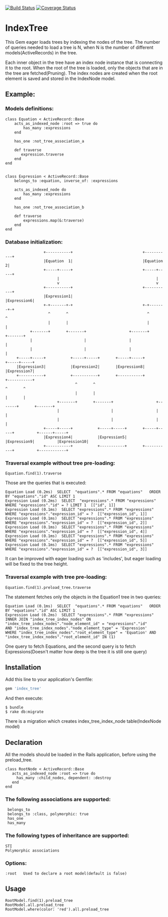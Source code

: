 [![Build Status](https://secure.travis-ci.org//Natural-Intelligence/index_tree.svg?branch=master)](https://travis-ci.org/Natural-Intelligence/index\_tree)
[![Coverage Status](https://coveralls.io/repos/AlexStanovsky/index_tree/badge.png?branch=master)](https://coveralls.io/r/AlexStanovsky/index_tree?branch=master)
# IndexTree

This Gem eager loads trees by indexing the nodes of the tree. The number of queries needed to load a tree is N, 
when N is the number of different models(ActiveRecords) in the tree.

Each inner object in the tree have an index node instance that is connecting it to the root.
When the root of the tree is loaded, only the objects that are in the tree are fetched(Pruning).
The index nodes are created when the root element is saved and stored in the IndexNode model.

## Example:
### Models definitions:
    class Equation < ActiveRecord::Base
        acts_as_indexed_node :root => true do
            has_many :expressions
        end
      
        has_one :not_tree_association_a
        
        def traverse
           expression.traverse
        end        
    end
    
    
    class Expression < ActiveRecord::Base
        belongs_to :equation, inverse_of: :expressions
        
        acts_as_indexed_node do
            has_many :expressions
        end
        
        has_one :not_tree_association_b
        
        def traverse
            expressions.map(&:traverse)
        end
    end
    
### Database initialization: 
        
                     +-----------+                               +-----------+
                     |Equation  1|                               |Equation  2|
                     +-----+-----+                               +-----+-----+
                           |                                           |
                           v                                           v
                     +-----------+                               +-----------+
                     |Expression1|                               |Expression6|
                     +-+-------+-+                               +-+-------+-+
                       ^       ^                                   ^       ^
                       |       |                                   |       |
               +-------+       +-------+                   +-------+       +-------+
               |                       |                   |                       |
               |                       |                   |                       |
         +-----+-----+           +-----+-----+       +-----+-----+           +-----+-----+
         |Expression3|           |Expression2|       |Expression8|           |Expression7|
         +-----------+           +-----------+       +-----------+           +-----------+
                                   ^       ^                                   ^       ^
                                   |       |                                   |       |
                           +-------+       +-------+                   +-------+       +-------+
                           |                       |                   |                       |
                           |                       |                   |                       |
                     +-----+-----+           +-----+-----+       +-----+-----+          +------+-----+
                     |Expression4|           |Expression5|       |Expression9|          |Expression10|
                     +-----------+           +-----------+       +-----------+          +------------+                       
    
### Traversal example without tree pre-loading:
   
    Equation.find(1).traverse
    
Those are the queries that is executed:

    Equation Load (0.2ms)  SELECT  "equations".* FROM "equations"   ORDER BY "equations"."id" ASC LIMIT 1
    Expression Load (0.2ms)  SELECT  "expressions".* FROM "expressions"  WHERE "expressions"."id" = ? LIMIT 1  [["id", 1]]
    Expression Load (0.1ms)  SELECT "expressions".* FROM "expressions"  WHERE "expressions"."expression_id" = ?  [["expression_id", 1]]
    Expression Load (0.1ms)  SELECT "expressions".* FROM "expressions"  WHERE "expressions"."expression_id" = ?  [["expression_id", 2]]
    Expression Load (0.1ms)  SELECT "expressions".* FROM "expressions"  WHERE "expressions"."expression_id" = ?  [["expression_id", 4]]
    Expression Load (0.1ms)  SELECT "expressions".* FROM "expressions"  WHERE "expressions"."expression_id" = ?  [["expression_id", 5]]
    Expression Load (0.1ms)  SELECT "expressions".* FROM "expressions"  WHERE "expressions"."expression_id" = ?  [["expression_id", 3]]

It can be improved with eager loading such as 'includes', but eager loading will be fixed to the tree height.

### Traversal example with tree pre-loading:
            
    Equation.find(1).preload_tree.traverse

The statement fetches only the objects in the Equation1 tree in two queries:    
       
    Equation Load (0.1ms)  SELECT  "equations".* FROM "equations"   ORDER BY "equations"."id" ASC LIMIT 1
    Expression Load (0.2ms)  SELECT "expressions".* FROM "expressions" 
    INNER JOIN "index_tree_index_nodes" ON "index_tree_index_nodes"."node_element_id" = "expressions"."id" 
    AND "index_tree_index_nodes"."node_element_type" = 'Expression' 
    WHERE "index_tree_index_nodes"."root_element_type" = 'Equation' AND "index_tree_index_nodes"."root_element_id" IN (1)
    
One query to fetch Equations, and the second query is to fetch Expressions(Doesn't matter how deep is the tree it is still one query)
    

## Installation

Add this line to your application's Gemfile:

```ruby
gem 'index_tree'
```

And then execute:

    $ bundle
    $ rake db:migrate 
    
There is a migration which creates index_tree_index_node table(IndexNode model)

## Declaration

All the models should be loaded in the Rails application, before using the preload_tree.

    class RootNode < ActiveRecord::Base
       acts_as_indexed_node :root => true do
         has_many :child_nodes, dependent: :destroy
       end
    end
    
### The following associations are supported:
 
     belongs_to
     belongs_to :class, polymorphic: true
     has_one
     has_many

### The following types of inheritance are supported:
    
    STI 
    Polymorphic associations
    
### Options:

    :root   Used to declare a root model(default is false)
        
## Usage

    RootModel.find(1).preload_tree
    RootModel.all.preload_tree
    RootModel.where(color: 'red').all.preload_tree

